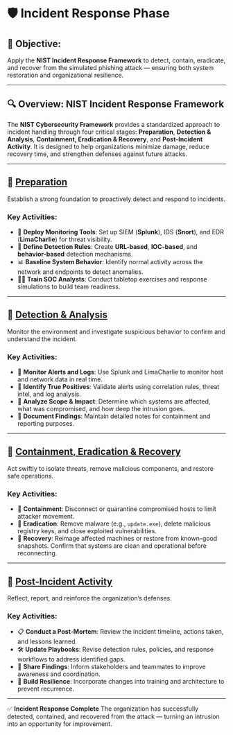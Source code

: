 # 🛡️ Incident Response Phase

## 🎯 Objective:

Apply the **NIST Incident Response Framework** to detect, contain, eradicate, and recover from the simulated phishing attack — ensuring both system restoration and organizational resilience.

---

## 🔍 Overview: NIST Incident Response Framework

The **NIST Cybersecurity Framework** provides a standardized approach to incident handling through four critical stages:
**Preparation**, **Detection & Analysis**, **Containment, Eradication & Recovery**, and **Post-Incident Activity**.
It is designed to help organizations minimize damage, reduce recovery time, and strengthen defenses against future attacks.

---

## 📁 [Preparation](https://github.com/A9u3ybaCyb3r/Cyber_Defense_Lab/blob/main/Incident%20Response/Preparation.md)

Establish a strong foundation to proactively detect and respond to incidents.

### Key Activities:

* 🔧 **Deploy Monitoring Tools**: Set up SIEM (**Splunk**), IDS (**Snort**), and EDR (**LimaCharlie**) for threat visibility.
* 📏 **Define Detection Rules**: Create **URL-based**, **IOC-based**, and **behavior-based** detection mechanisms.
* 📊 **Baseline System Behavior**: Identify normal activity across the network and endpoints to detect anomalies.
* 🧑‍🏫 **Train SOC Analysts**: Conduct tabletop exercises and response simulations to build team readiness.

---

## 🧠 [Detection & Analysis](https://github.com/A9u3ybaCyb3r/Cyber_Defense_Lab/blob/main/Incident%20Response/Detection%20and%20Analysis.md)

Monitor the environment and investigate suspicious behavior to confirm and understand the incident.

### Key Activities:

* 📡 **Monitor Alerts and Logs**: Use Splunk and LimaCharlie to monitor host and network data in real time.
* 🚨 **Identify True Positives**: Validate alerts using correlation rules, threat intel, and log analysis.
* 🔬 **Analyze Scope & Impact**: Determine which systems are affected, what was compromised, and how deep the intrusion goes.
* 📝 **Document Findings**: Maintain detailed notes for containment and reporting purposes.

---

## 🔧 [Containment, Eradication & Recovery](https://github.com/A9u3ybaCyb3r/Cyber_Defense_Lab/blob/main/Incident%20Response/Containment%2C%20Eradication%2C%20and%20Recovery.md)

Act swiftly to isolate threats, remove malicious components, and restore safe operations.

### Key Activities:

* 🛑 **Containment**: Disconnect or quarantine compromised hosts to limit attacker movement.
* 🧹 **Eradication**: Remove malware (e.g., `update.exe`), delete malicious registry keys, and close exploited vulnerabilities.
* 💾 **Recovery**: Reimage affected machines or restore from known-good snapshots. Confirm that systems are clean and operational before reconnecting.

---

## 🔁 [Post-Incident Activity](https://github.com/A9u3ybaCyb3r/Cyber_Defense_Lab/blob/main/Incident%20Response/Post-Incident%20Activity.md)

Reflect, report, and reinforce the organization’s defenses.

### Key Activities:

* 📋 **Conduct a Post-Mortem**: Review the incident timeline, actions taken, and lessons learned.
* 🛠️ **Update Playbooks**: Revise detection rules, policies, and response workflows to address identified gaps.
* 👥 **Share Findings**: Inform stakeholders and teammates to improve awareness and coordination.
* 🧩 **Build Resilience**: Incorporate changes into training and architecture to prevent recurrence.

---

✅ **Incident Response Complete**
The organization has successfully detected, contained, and recovered from the attack — turning an intrusion into an opportunity for improvement.
